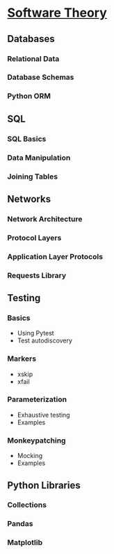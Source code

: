 # [Software Theory](https://byteacademyco.github.io/Software-Theory/)

## Databases
### Relational Data
### Database Schemas
### Python ORM

## SQL
### SQL Basics
### Data Manipulation
### Joining Tables

## Networks
### Network Architecture
### Protocol Layers
### Application Layer Protocols
### Requests Library

## Testing
### Basics
* Using Pytest
* Test autodiscovery
### Markers
* xskip
* xfail
### Parameterization
* Exhaustive testing
* Examples
### Monkeypatching
* Mocking
* Examples

## Python Libraries
### Collections
### Pandas
### Matplotlib

